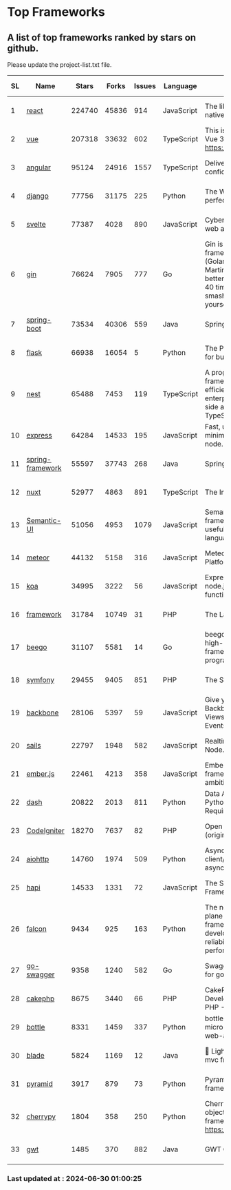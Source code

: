 # Top Frameworks
## A list of top frameworks ranked by stars on github.  
Please update the project-list.txt file.

| SL| Name  | Stars| Forks| Issues | Language | Description | Last Commit |
| --| ------| -----| ---- | ------ | -------- | ----------- | ----------- |
| 1 | [react](https://github.com/facebook/react) | 224740 | 45836 | 914 | JavaScript | The library for web and native user interfaces. | 2024-06-28 17:42:17 |
| 2 | [vue](https://github.com/vuejs/vue) | 207318 | 33632 | 602 | TypeScript | This is the repo for Vue 2. For Vue 3, go to https://github.com/vuejs/core | 2024-06-14 12:52:12 |
| 3 | [angular](https://github.com/angular/angular) | 95124 | 24916 | 1557 | TypeScript | Deliver web apps with confidence 🚀 | 2024-06-28 21:07:59 |
| 4 | [django](https://github.com/django/django) | 77756 | 31175 | 225 | Python | The Web framework for perfectionists with deadlines. | 2024-06-28 13:21:21 |
| 5 | [svelte](https://github.com/sveltejs/svelte) | 77387 | 4028 | 890 | JavaScript | Cybernetically enhanced web apps | 2024-06-29 22:11:22 |
| 6 | [gin](https://github.com/gin-gonic/gin) | 76624 | 7905 | 777 | Go | Gin is a HTTP web framework written in Go (Golang). It features a Martini-like API with much better performance -- up to 40 times faster. If you need smashing performance, get yourself some Gin. | 2024-06-22 14:19:04 |
| 7 | [spring-boot](https://github.com/spring-projects/spring-boot) | 73534 | 40306 | 559 | Java | Spring Boot | 2024-06-28 22:22:14 |
| 8 | [flask](https://github.com/pallets/flask) | 66938 | 16054 | 5 | Python | The Python micro framework for building web applications. | 2024-06-07 19:04:18 |
| 9 | [nest](https://github.com/nestjs/nest) | 65488 | 7453 | 119 | TypeScript | A progressive Node.js framework for building efficient, scalable, and enterprise-grade server-side applications with TypeScript/JavaScript 🚀 | 2024-06-20 07:49:26 |
| 10 | [express](https://github.com/expressjs/express) | 64284 | 14533 | 195 | JavaScript | Fast, unopinionated, minimalist web framework for node. | 2024-06-26 22:23:19 |
| 11 | [spring-framework](https://github.com/spring-projects/spring-framework) | 55597 | 37743 | 268 | Java | Spring Framework | 2024-06-29 15:12:48 |
| 12 | [nuxt](https://github.com/nuxt/nuxt) | 52977 | 4863 | 891 | TypeScript | The Intuitive Vue Framework. | 2024-06-30 00:45:59 |
| 13 | [Semantic-UI](https://github.com/Semantic-Org/Semantic-UI) | 51056 | 4953 | 1079 | JavaScript | Semantic is a UI component framework based around useful principles from natural language. | 2023-01-11 17:05:32 |
| 14 | [meteor](https://github.com/meteor/meteor) | 44132 | 5158 | 316 | JavaScript | Meteor, the JavaScript App Platform | 2024-06-25 11:15:08 |
| 15 | [koa](https://github.com/koajs/koa) | 34995 | 3222 | 56 | JavaScript | Expressive middleware for node.js using ES2017 async functions | 2024-06-28 15:26:17 |
| 16 | [framework](https://github.com/laravel/framework) | 31784 | 10749 | 31 | PHP | The Laravel Framework. | 2024-06-29 13:49:26 |
| 17 | [beego](https://github.com/beego/beego) | 31107 | 5581 | 14 | Go | beego is an open-source, high-performance web framework for the Go programming language. | 2024-05-26 06:25:36 |
| 18 | [symfony](https://github.com/symfony/symfony) | 29455 | 9405 | 851 | PHP | The Symfony PHP framework | 2024-06-29 11:00:55 |
| 19 | [backbone](https://github.com/jashkenas/backbone) | 28106 | 5397 | 59 | JavaScript | Give your JS App some Backbone with Models, Views, Collections, and Events | 2024-03-06 23:22:47 |
| 20 | [sails](https://github.com/balderdashy/sails) | 22797 | 1948 | 582 | JavaScript | Realtime MVC Framework for Node.js | 2024-05-17 22:00:56 |
| 21 | [ember.js](https://github.com/emberjs/ember.js) | 22461 | 4213 | 358 | JavaScript | Ember.js - A JavaScript framework for creating ambitious web applications | 2024-06-17 20:26:28 |
| 22 | [dash](https://github.com/plotly/dash) | 20822 | 2013 | 811 | Python | Data Apps & Dashboards for Python. No JavaScript Required. | 2024-06-25 16:00:32 |
| 23 | [CodeIgniter](https://github.com/bcit-ci/CodeIgniter) | 18270 | 7637 | 82 | PHP | Open Source PHP Framework (originally from EllisLab) | 2024-03-20 03:51:42 |
| 24 | [aiohttp](https://github.com/aio-libs/aiohttp) | 14760 | 1974 | 509 | Python | Asynchronous HTTP client/server framework for asyncio and Python | 2024-06-25 10:39:14 |
| 25 | [hapi](https://github.com/hapijs/hapi) | 14533 | 1331 | 72 | JavaScript | The Simple, Secure Framework Developers Trust | 2024-06-12 08:03:13 |
| 26 | [falcon](https://github.com/falconry/falcon) | 9434 | 925 | 163 | Python | The no-magic web data plane API and microservices framework for Python developers, with a focus on reliability, correctness, and performance at scale. | 2024-05-07 19:30:52 |
| 27 | [go-swagger](https://github.com/go-swagger/go-swagger) | 9358 | 1240 | 582 | Go | Swagger 2.0 implementation for go | 2024-05-13 17:21:38 |
| 28 | [cakephp](https://github.com/cakephp/cakephp) | 8675 | 3440 | 66 | PHP | CakePHP: The Rapid Development Framework for PHP - Official Repository | 2024-06-28 08:38:23 |
| 29 | [bottle](https://github.com/bottlepy/bottle) | 8331 | 1459 | 337 | Python | bottle.py is a fast and simple micro-framework for python web-applications. | 2024-01-03 22:31:48 |
| 30 | [blade](https://github.com/lets-blade/blade) | 5824 | 1169 | 12 | Java | :rocket: Lightning fast and elegant mvc framework for Java8 | 2024-06-17 01:05:35 |
| 31 | [pyramid](https://github.com/Pylons/pyramid) | 3917 | 879 | 73 | Python | Pyramid - A Python web framework | 2024-06-10 16:09:42 |
| 32 | [cherrypy](https://github.com/cherrypy/cherrypy) | 1804 | 358 | 250 | Python | CherryPy is a pythonic, object-oriented HTTP framework.      https://cherrypy.dev | 2024-06-14 15:21:15 |
| 33 | [gwt](https://github.com/gwtproject/gwt) | 1485 | 370 | 882 | Java | GWT Open Source Project | 2024-06-04 17:54:18 |

### Last updated at : 2024-06-30 01:00:25

